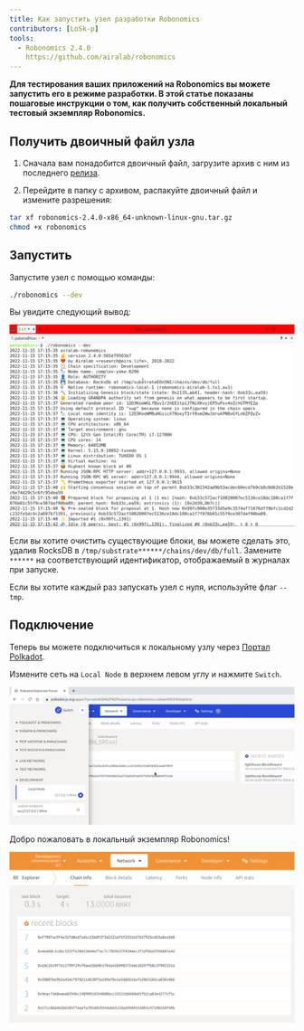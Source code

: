 ```yaml
---
title: Как запустить узел разработки Robonomics
contributors: [LoSk-p]
tools:   
  - Robonomics 2.4.0
    https://github.com/airalab/robonomics
---
```


**Для тестирования ваших приложений на Robonomics вы можете запустить его в режиме разработки. В этой статье показаны пошаговые
инструкции о том, как получить собственный локальный тестовый экземпляр Robonomics.**


## Получить двоичный файл узла

1. Сначала вам понадобится двоичный файл, загрузите архив с ним из последнего [релиза](https://github.com/airalab/robonomics/releases).

2. Перейдите в папку с архивом, распакуйте двоичный файл и измените разрешения:

```bash
tar xf robonomics-2.4.0-x86_64-unknown-linux-gnu.tar.gz
chmod +x robonomics
```

## Запустить

Запустите узел с помощью команды:

```bash
./robonomics --dev
```
Вы увидите следующий вывод:

![robonomics](../images/dev-node/robonomics.png)

<robo-wiki-note type="note" title="From Scratch">

  Если вы хотите очистить существующие блоки, вы можете сделать это, удалив RocksDB в `/tmp/substrate******/chains/dev/db/full`.
  Замените `******` на соответствующий идентификатор, отображаемый в журналах при запуске.

  Если вы хотите каждый раз запускать узел с нуля, используйте флаг `--tmp`.

</robo-wiki-note>

## Подключение

Теперь вы можете подключиться к локальному узлу через [Портал Polkadot](https://polkadot.js.org/apps/#/explorer).

Измените сеть на `Local Node` в верхнем левом углу и нажмите `Switch`.

![switch](../images/dev-node/portal.png)

Добро пожаловать в локальный экземпляр Robonomics!

![local_node](../images/dev-node/dev-portal.png)


